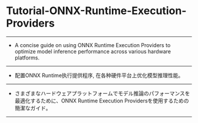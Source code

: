 # Tutorial-ONNX-Runtime-Execution-Providers
---
- A concise guide on using ONNX Runtime Execution Providers to optimize model inference performance across various hardware platforms.
---
- 配置ONNX Runtime执行提供程序, 在各种硬件平台上优化模型推理性能。
---
- さまざまなハードウェアプラットフォームでモデル推論のパフォーマンスを最適化するために、ONNX Runtime Execution Providersを使用するための簡潔なガイド。
---

